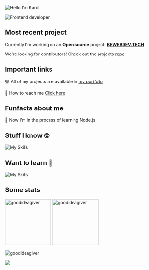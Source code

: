 <img alt="Hello I'm Karol" align="center" src="https://readme-typing-svg.demolab.com?font=Fira+Code&size=19&pause=1000&color=A66FFF&center=false&vCenter=true&width=435&lines=Hello+I'm+Karol">



![Frontend developer](https://user-images.githubusercontent.com/55458485/208723510-b0c353a0-b497-4dc5-8c90-4228def3f51d.png)

## Most recent project

Currently I'm working on an **Open source** project: **[BEWEBDEV.TECH](https://bewebdev.tech/)**

We're looking for contributors! Check out the projects [repo](https://github.com/NowYouKnowProgramming/webdev-learning-materials)

## Important links


💻 All of my projects are available in [my portfolio](https://purpleblack.dev/)

📧 How to reach me [Click here](https://purpleblack.dev/contact)

## Funfacts about me

📢 Now i'm in the process of learning Node.js

## Stuff I know 🤓

![My Skills](https://skillicons.dev/icons?i=git,github,typescript,react,nextjs,jest,css,sass)

## Want to learn 🧠

![My Skills](https://skillicons.dev/icons?i=vim,rust,kubernetes,angular,docker,graphql,nodejs,deno)

## Some stats

<span>
<img  height="150px" src="https://github-readme-stats.vercel.app/api/top-langs?username=goodideagiver&show_icons=true&locale=en&layout=compact&theme=transparent" alt="goodideagiver" /> 
</span>
<span>
<img height="150px" src="https://github-readme-stats.vercel.app/api?username=goodideagiver&show_icons=true&locale=en&theme=transparent" alt="goodideagiver" />
</span>

<p align="left"> <img src="https://komarev.com/ghpvc/?username=goodideagiver&label=Profile%20views&color=0e75b6&style=flat" alt="goodideagiver" /> </p>

![](https://stackoverflow-readme-profile.johannchopin.fr/profile-small/18716142)
